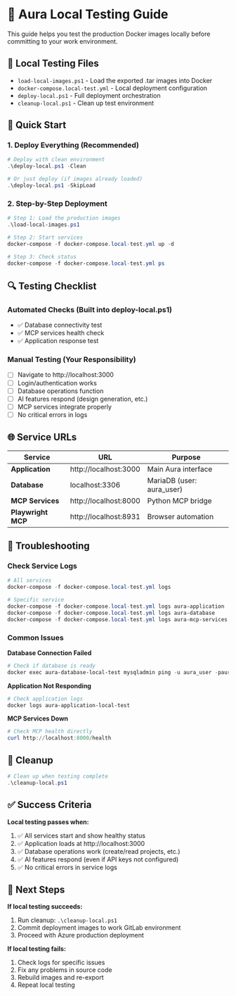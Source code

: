 # 🧪 Aura Local Testing Guide

This guide helps you test the production Docker images locally before committing to your work environment.

## 📂 Local Testing Files

- `load-local-images.ps1` - Load the exported .tar images into Docker
- `docker-compose.local-test.yml` - Local deployment configuration
- `deploy-local.ps1` - Full deployment orchestration
- `cleanup-local.ps1` - Clean up test environment

## 🚀 Quick Start

### 1. Deploy Everything (Recommended)
```powershell
# Deploy with clean environment
.\deploy-local.ps1 -Clean

# Or just deploy (if images already loaded)
.\deploy-local.ps1 -SkipLoad
```

### 2. Step-by-Step Deployment
```powershell
# Step 1: Load the production images
.\load-local-images.ps1

# Step 2: Start services
docker-compose -f docker-compose.local-test.yml up -d

# Step 3: Check status
docker-compose -f docker-compose.local-test.yml ps
```

## 🔍 Testing Checklist

### Automated Checks (Built into deploy-local.ps1)
- ✅ Database connectivity test
- ✅ MCP services health check  
- ✅ Application response test

### Manual Testing (Your Responsibility)
- [ ] Navigate to http://localhost:3000
- [ ] Login/authentication works
- [ ] Database operations function
- [ ] AI features respond (design generation, etc.)
- [ ] MCP services integrate properly
- [ ] No critical errors in logs

## 🌐 Service URLs

| Service | URL | Purpose |
|---------|-----|---------|
| **Application** | http://localhost:3000 | Main Aura interface |
| **Database** | localhost:3306 | MariaDB (user: aura_user) |
| **MCP Services** | http://localhost:8000 | Python MCP bridge |
| **Playwright MCP** | http://localhost:8931 | Browser automation |

## 🔧 Troubleshooting

### Check Service Logs
```powershell
# All services
docker-compose -f docker-compose.local-test.yml logs

# Specific service
docker-compose -f docker-compose.local-test.yml logs aura-application
docker-compose -f docker-compose.local-test.yml logs aura-database
docker-compose -f docker-compose.local-test.yml logs aura-mcp-services
```

### Common Issues

**Database Connection Failed**
```powershell
# Check if database is ready
docker exec aura-database-local-test mysqladmin ping -u aura_user -paura_password_123
```

**Application Not Responding**
```powershell
# Check application logs
docker logs aura-application-local-test
```

**MCP Services Down**
```powershell
# Check MCP health directly
curl http://localhost:8000/health
```

## 🧹 Cleanup

```powershell
# Clean up when testing complete
.\cleanup-local.ps1
```

## ✅ Success Criteria

**Local testing passes when:**
1. ✅ All services start and show healthy status
2. ✅ Application loads at http://localhost:3000
3. ✅ Database operations work (create/read projects, etc.)
4. ✅ AI features respond (even if API keys not configured)
5. ✅ No critical errors in service logs

## 🚀 Next Steps

**If local testing succeeds:**
1. Run cleanup: `.\cleanup-local.ps1`
2. Commit deployment images to work GitLab environment
3. Proceed with Azure production deployment

**If local testing fails:**
1. Check logs for specific issues
2. Fix any problems in source code
3. Rebuild images and re-export
4. Repeat local testing
